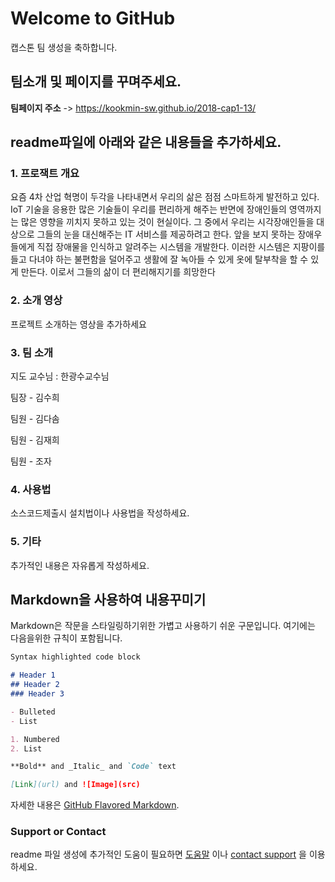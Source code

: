 # Welcome to GitHub

캡스톤 팀 생성을 축하합니다.

## 팀소개 및 페이지를 꾸며주세요.

**팀페이지 주소** -> https://kookmin-sw.github.io/2018-cap1-13/

## readme파일에 아래와 같은 내용들을 추가하세요.

### 1. 프로잭트 개요

 요즘 4차 산업 혁명이 두각을 나타내면서 우리의 삶은 점점 스마트하게 발전하고 있다. IoT 기술을 응용한 많은 기술들이 우리를 편리하게 해주는 반면에 장애인들의 영역까지는 많은 영향을 끼치지 못하고 있는 것이 현실이다. 그 중에서 우리는 시각장애인들을 대상으로 그들의 눈을 대신해주는 IT 서비스를 제공하려고 한다. 앞을 보지 못하는 장애우들에게 직접 장애물을 인식하고 알려주는 시스템을 개발한다. 이러한 시스템은 지팡이를 들고 다녀야 하는 불편함을 덜어주고 생활에 잘 녹아들 수 있게 옷에 탈부착을 할 수 있게 만든다. 이로서 그들의 삶이 더 편리해지기를 희망한다

### 2. 소개 영상

프로젝트 소개하는 영상을 추가하세요

### 3. 팀 소개

지도 교수님 : 한광수교수님

팀장 - 김수희

팀원 - 김다솜

팀원 - 김재희

팀원 - 조자

### 4. 사용법

소스코드제출시 설치법이나 사용법을 작성하세요.

### 5. 기타

추가적인 내용은 자유롭게 작성하세요.


## Markdown을 사용하여 내용꾸미기

Markdown은 작문을 스타일링하기위한 가볍고 사용하기 쉬운 구문입니다. 여기에는 다음을위한 규칙이 포함됩니다.

```markdown
Syntax highlighted code block

# Header 1
## Header 2
### Header 3

- Bulleted
- List

1. Numbered
2. List

**Bold** and _Italic_ and `Code` text

[Link](url) and ![Image](src)
```

자세한 내용은 [GitHub Flavored Markdown](https://guides.github.com/features/mastering-markdown/).

### Support or Contact

readme 파일 생성에 추가적인 도움이 필요하면 [도움말](https://help.github.com/articles/about-readmes/) 이나 [contact support](https://github.com/contact) 을 이용하세요.
